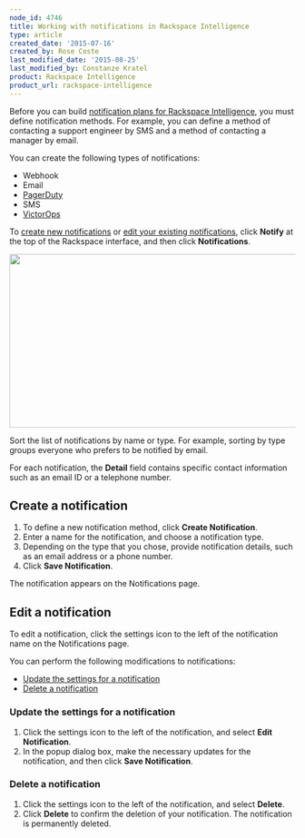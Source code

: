 ```yaml
---
node_id: 4746
title: Working with notifications in Rackspace Intelligence
type: article
created_date: '2015-07-16'
created_by: Rose Coste
last_modified_date: '2015-08-25'
last_modified_by: Constanze Kratel
product: Rackspace Intelligence
product_url: rackspace-intelligence
---
```


Before you can build [notification plans for Rackspace
Intelligence](/how-to/working-with-rackspace-intelligence-notification-plans),
you must define notification methods. For example, you can define a
method of contacting a support engineer by SMS and a method of
contacting a manager by email.

You can create the following types of notifications:

-   Webhook
-   Email
-   [PagerDuty](https://www.pagerduty.com/)
-   SMS
-   [VictorOps](https://victorops.com/)

To [create new notifications](#createnotification) or [edit your
existing notifications](#editnotification), click **Notify** at the top
of the Rackspace interface, and then click **Notifications**.

<img src="https://8026b2e3760e2433679c-fffceaebb8c6ee053c935e8915a3fbe7.ssl.cf2.rackcdn.com/field/image/4746.1a.png" width="691" height="306" />

Sort the list of notifications by name or type. For example, sorting by
type groups everyone who prefers to be notified by email.

For each notification, the **Detail** field contains specific contact
information such as an email ID or a telephone number.

Create a notification
-------------------------

1.  To define a new notification method, click **Create Notification**.
2.  Enter a name for the notification, and choose a notification type.
3.  Depending on the type that you chose, provide notification details,
    such as an email address or a phone number.
4.  Click **Save Notification**.

The notification appears on the Notifications page.

Edit a notification
-----------------------

To edit a notification, click the settings icon to the left of the
notification name on the Notifications page.

You can perform the following modifications to notifications:

-   [Update the settings for a notification](#updatenotification)
-   [Delete a notification](deletenotification)

### Update the settings for a notification

1.  Click the settings icon to the left of the notification, and
    select **Edit Notification**.
2.  In the popup dialog box, make the necessary updates for the
    notification, and then click **Save Notification**.

### Delete a notification

1.  Click the settings icon to the left of the notification, and
    select **Delete**.
2.  Click **Delete** to confirm the deletion of your notification.
    The notification is permanently deleted.


